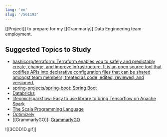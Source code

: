 ```yaml
---
lang: 'en'
slug: '/561193'
---
```


[[Project]] to prepare for my [[Grammarly]] Data Engineering team employment.

## Suggested Topics to Study

- [hashicorp/terraform: Terraform enables you to safely and predictably create, change, and improve infrastructure. It is an open source tool that codifies APIs into declarative configuration files that can be shared amongst team members, treated as code, edited, reviewed, and versioned.](https://github.com/hashicorp/terraform)
- [spring-projects/spring-boot: Spring Boot](https://github.com/spring-projects/spring-boot)
- [Databricks](https://github.com/databricks)
- [lifeomic/sparkflow: Easy to use library to bring Tensorflow on Apache Spark](https://github.com/lifeomic/sparkflow)
- [The Scala Programming Language](https://scala-lang.org/)
- [Optimizely](https://github.com/optimizely)
- [[GrammarlyGO]]: [GrammarlyGO](https://www.grammarly.com/grammarlygo)

![[3CDD1D.gif]]
